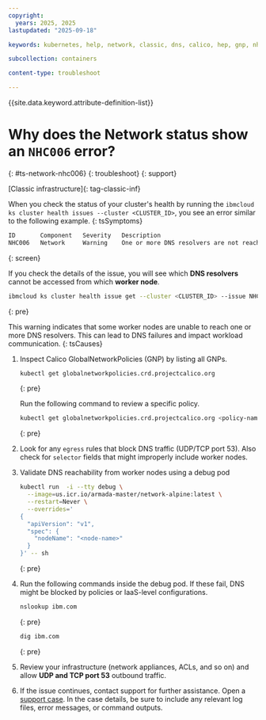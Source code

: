 ```yaml
---
copyright: 
  years: 2025, 2025
lastupdated: "2025-09-18"

keywords: kubernetes, help, network, classic, dns, calico, hep, gnp, nhc006, dns resolvers unreachable

subcollection: containers

content-type: troubleshoot

---
```


{{site.data.keyword.attribute-definition-list}}

# Why does the Network status show an `NHC006` error?
{: #ts-network-nhc006}
{: troubleshoot}
{: support}

[Classic infrastructure]{: tag-classic-inf}

When you check the status of your cluster's health by running the `ibmcloud ks cluster health issues --cluster <CLUSTER_ID>`, you see an error similar to the following example.
{: tsSymptoms}

```sh
ID       Component   Severity   Description
NHC006   Network     Warning    One or more DNS resolvers are not reachable from certain worker nodes.
```
{: screen}

If you check the details of the issue, you will see which **DNS resolvers** cannot be accessed from which **worker node**.

```sh
ibmcloud ks cluster health issue get --cluster <CLUSTER_ID> --issue NHC006
```
{: pre}

This warning indicates that some worker nodes are unable to reach one or more DNS resolvers. This can lead to DNS failures and impact workload communication.
{: tsCauses}

1. Inspect Calico GlobalNetworkPolicies (GNP) by listing all GNPs.
    ```sh
    kubectl get globalnetworkpolicies.crd.projectcalico.org
    ```
    {: pre}

    Run the following command to review a specific policy.
    ```sh
    kubectl get globalnetworkpolicies.crd.projectcalico.org <policy-name> -o yaml
    ```
    {: pre}

2. Look for any `egress` rules that block DNS traffic (UDP/TCP port 53). Also check for `selector` fields that might improperly include worker nodes.

3. Validate DNS reachability from worker nodes using a debug pod
    ```sh
    kubectl run  -i --tty debug \
      --image=us.icr.io/armada-master/network-alpine:latest \
      --restart=Never \
      --overrides='
    {
      "apiVersion": "v1",
      "spec": {
        "nodeName": "<node-name>"
      }
    }' -- sh 
    ```
    {: pre}

4. Run the following commands inside the debug pod. If these fail, DNS might be blocked by policies or IaaS-level configurations.

    ```sh
    nslookup ibm.com
    ```
    {: pre}

    ```sh
    dig ibm.com
    ```
    {: pre}

5. Review your infrastructure (network appliances, ACLs, and so on) and allow **UDP and TCP port 53** outbound traffic.
6. If the issue continues, contact support for further assistance. Open a [support case](/docs/account?topic=account-using-avatar). In the case details, be sure to include any relevant log files, error messages, or command outputs.
